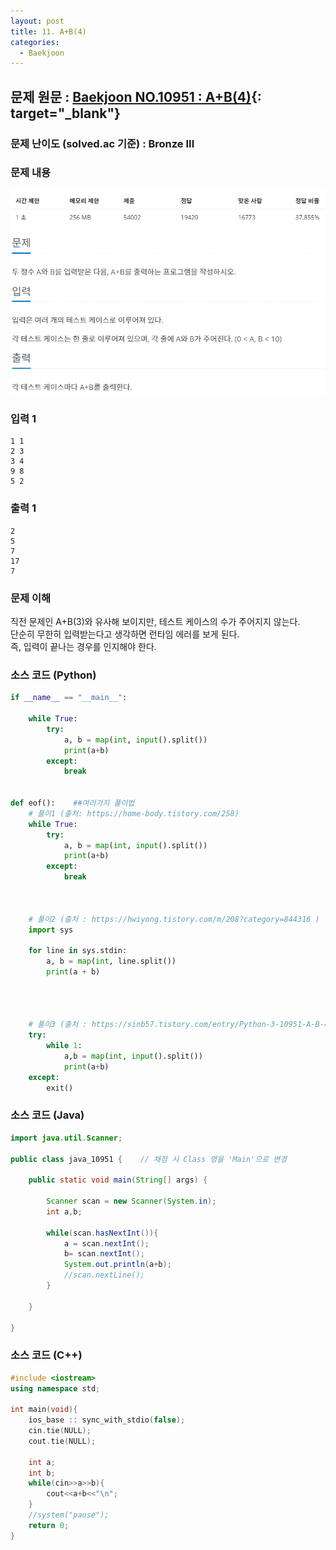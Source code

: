 ```yaml
---
layout: post
title: 11. A+B(4)
categories:
  - Baekjoon
---
```


## 문제 원문 : [Baekjoon NO.10951 : A+B(4)](https://www.acmicpc.net/problem/10951){: target="\_blank"}

### 문제 난이도 (solved.ac 기준) : Bronze III

### 문제 내용

![10951_A+B_4](/assets/images/Baekjoon/10951_A+B_4.PNG)

### 입력 1

```
1 1
2 3
3 4
9 8
5 2
```

### 출력 1

```
2
5
7
17
7
```

### 문제 이해

직전 문제인 A+B(3)와 유사해 보이지만, 테스트 케이스의 수가 주어지지 않는다.  
단순히 무한히 입력받는다고 생각하면 런타임 에러를 보게 된다.  
즉, 입력이 끝나는 경우를 인지해야 한다.

### 소스 코드 (Python)

```python
if __name__ == "__main__":

    while True:
        try:
            a, b = map(int, input().split())
            print(a+b)
        except:
            break


def eof():    ##여러가지 풀이법
    # 풀이1 (출처: https://home-body.tistory.com/258)
    while True:
        try:
            a, b = map(int, input().split())
            print(a+b)
        except:
            break



    # 풀이2 (출처 : https://hwiyong.tistory.com/m/208?category=844316 )
    import sys

    for line in sys.stdin:
        a, b = map(int, line.split())
        print(a + b)




    # 풀이3 (출처 : https://sinb57.tistory.com/entry/Python-3-10951-A-B-4 )
    try:
        while 1:
            a,b = map(int, input().split())
            print(a+b)
    except:
        exit()


```

### 소스 코드 (Java)

```java
import java.util.Scanner;

public class java_10951 {    // 채점 시 Class 명을 'Main'으로 변경

    public static void main(String[] args) {

        Scanner scan = new Scanner(System.in);
        int a,b;

        while(scan.hasNextInt()){
            a = scan.nextInt();
            b= scan.nextInt();
            System.out.println(a+b);
            //scan.nextLine();
        }

    }

}
```

### 소스 코드 (C++)

```cpp
#include <iostream>
using namespace std;

int main(void){
    ios_base :: sync_with_stdio(false);
    cin.tie(NULL);
    cout.tie(NULL);

    int a;
    int b;
    while(cin>>a>>b){
        cout<<a+b<<"\n";
    }
    //system("pause");
    return 0;
}
```

